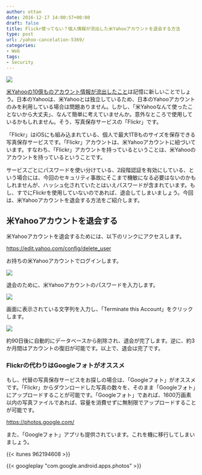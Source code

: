 ```yaml
---
author: ottan
date: 2016-12-17 14:00:57+00:00
draft: false
title: Flickr使ってない？個人情報が流出した米Yahooアカウントを退会する方法
type: post
url: /yahoo-cancelation-5369/
categories:
- Web
tags:
- Security
---
```


![](/images/2016/12/161217-5855408c3beb8.jpg)






[米Yahooの10億ものアカウント情報が流出したこと](https://jp.techcrunch.com/2016/12/15/20161214yahoo-discloses-hack-of-1-billion-accounts/)は記憶に新しいことでしょう。日本のYahooは、米Yahooとは独立しているため、日本のYahooアカウントのみを利用している場合は問題ありません。しかし、「米Yahooなんて使ったことないから大丈夫」、なんて簡単に考えていませんか。意外なところで使用しているかもしれません。そう、写真保存サービスの「Flickr」です。





「Flickr」はiOSにも組み込まれている、個人で最大1TBものサイズを保存できる写真保存サービスです。「Flickr」アカウントは、米Yahooアカウントに紐づいています。すなわち、「Flickr」アカウントを持っているということは、米Yahooのアカウントを持っているということです。





サービスごとにパスワードを使い分けている、2段階認証を有効にしている、という場合には、今回のセキュリティ事故にそこまで機敏になる必要はないのかもしれませんが、ハッシュ化されていたとはいえパスワードが含まれています。もし、すでにFlickrを使用していないのであれば、退会してしまいましょう。今回は、米Yahooアカウントを退会する方法をご紹介します。





## 米Yahooアカウントを退会する





米Yahooアカウントを退会するためには、以下のリンクにアクセスします。



https://edit.yahoo.com/config/delete_user



お持ちの米Yahooアカウントでログインします。





![](/images/2016/12/161217-5855416ee12c5.png)






退会のために、米Yahooアカウントのパスワードを入力します。





![](/images/2016/12/161217-58554176871b7.png)






画面に表示されている文字列を入力し、「Terminate this Account」をクリックします。





![](/images/2016/12/161217-5855417beb38c.png)






約90日後に自動的にデータベースから削除され、退会が完了します。逆に、約3か月間はアカウントの復旧が可能です。以上で、退会は完了です。





### Flickrの代わりはGoogleフォトがオススメ





もし、代替の写真保存サービスをお探しの場合は、「Googleフォト」がオススメです。「Flickr」からダウンロードした写真の数々を、そのまま「Googleフォト」にアップロードすることが可能です。「Googleフォト」であれば、1600万画素以内の写真ファイルであれば、容量を消費せずに無制限でアップロードすることが可能です。



https://photos.google.com/



また、「Googleフォト」アプリも提供されています。これを機に移行してしまいましょう。



{{< itunes 962194608 >}}

{{< googleplay "com.google.android.apps.photos" >}}
